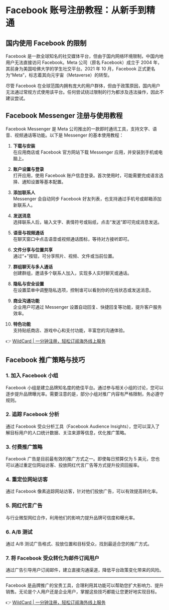 # Facebook 账号注册教程：从新手到精通

## 国内使用 Facebook 的限制

Facebook 是一款全球知名的社交媒体平台，但由于国内网络环境限制，中国内地用户无法直接访问 Facebook。Meta 公司（原名 Facebook）成立于 2004 年，其前身为美国哈佛大学的学生社交平台。2021 年 10 月，Facebook 正式更名为“Meta”，标志着其向元宇宙（Metaverse）的转型。

尽管 Facebook 在全球范围内拥有庞大的用户群体，但由于政策原因，国内用户无法通过常规方式使用该平台。任何尝试绕过限制的行为都涉及违法操作，因此不建议尝试。

## Facebook Messenger 注册与使用教程

Facebook Messenger 是 Meta 公司推出的一款即时通讯工具，支持文字、语音、视频通话等功能。以下是 Messenger 的基本使用教程：

1. **下载与安装**  
   在应用商店或 Facebook 官方网站下载 Messenger 应用，并安装到手机或电脑上。

2. **账户设置与登录**  
   打开应用，使用 Facebook 账户信息登录。首次使用时，可能需要完成语言选择、通知设置等基本配置。

3. **添加联系人**  
   Messenger 会自动同步 Facebook 好友列表，也支持通过手机号或邮箱添加新联系人。

4. **发送消息**  
   选择联系人后，输入文字、表情符号或贴纸，点击“发送”即可完成消息发送。

5. **语音与视频通话**  
   在聊天窗口中点击语音或视频通话图标，等待对方接听即可。

6. **文件分享与位置共享**  
   通过“+”按钮，可分享照片、视频、文件或当前位置。

7. **群组聊天与多人通话**  
   创建群组，邀请多个联系人加入，实现多人实时聊天或通话。

8. **隐私与安全设置**  
   在设置菜单中调整隐私选项，控制谁可以看到你的在线状态或发送消息。

9. **商业沟通功能**  
   企业用户可通过 Messenger 设置自动回复、快捷回复等功能，提升客户服务效率。

10. **特色功能**  
   支持贴纸商店、游戏中心和支付功能，丰富您的沟通体验。

👉 [WildCard | 一分钟注册，轻松订阅海外线上服务](https://bbtdd.com/WildCard)

## Facebook 推广策略与技巧

### 1. 加入 Facebook 小组

Facebook 小组是建立品牌知名度的绝佳平台。通过参与相关小组的讨论，您可以逐步提升品牌曝光率。需要注意的是，部分小组对推广内容有严格限制，务必遵守规则。

### 2. 追踪 Facebook 分析

通过 Facebook 受众分析工具（Facebook Audience Insights），您可以深入了解目标用户的人口统计数据、关注来源等信息，优化推广策略。

### 3. 付费推广策略

Facebook 广告是目前最有效的推广方式之一。即使每日预算仅为 5 美元，您也可以通过重定位网站访客、投放网红代言广告等方式提升投资回报率。

### 4. 重定位网站访客

通过 Facebook 像素追踪网站访客，针对他们投放广告，可以有效提高转化率。

### 5. 网红代言广告

与行业微型网红合作，利用他们的影响力提升品牌可信度和曝光率。

### 6. A/B 测试

通过 A/B 测试广告格式、投放位置和目标受众，找到最适合您的推广方式。

### 7. 将 Facebook 受众转化为邮件订阅用户

通过广告引导用户订阅邮件，建立直接沟通渠道，降低平台政策变化带来的风险。

---

Facebook 是品牌推广的宝贵工具，合理利用其功能可以帮助您扩大影响力、提升销售。无论是个人用户还是企业用户，掌握这些技巧都能让您更好地实现目标。

👉 [WildCard | 一分钟注册，轻松订阅海外线上服务](https://bbtdd.com/WildCard)
